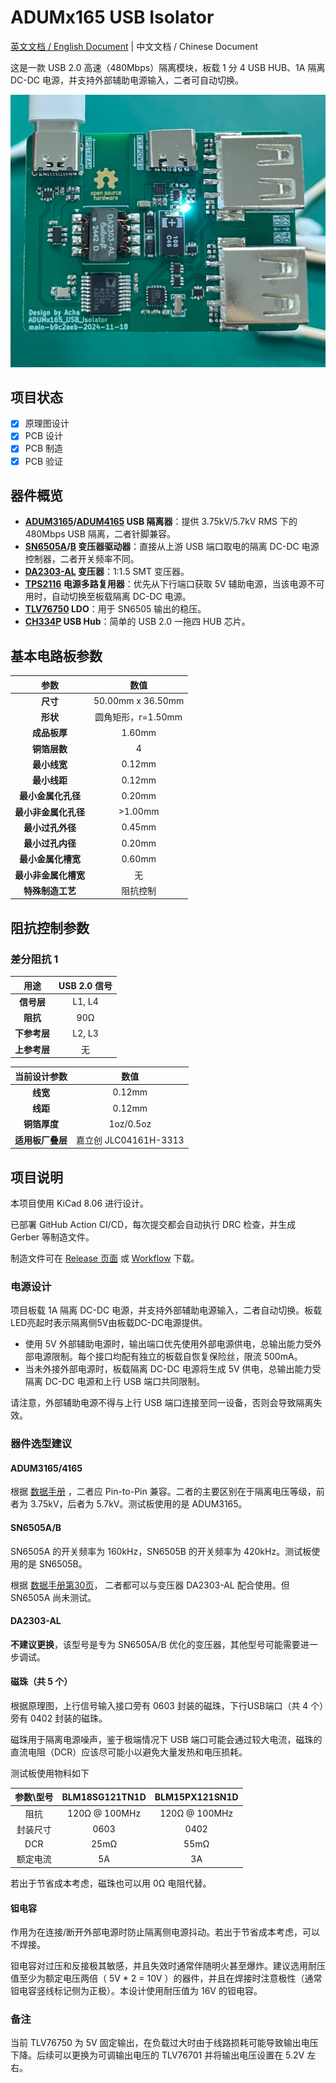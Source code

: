 <!--

将如下 readme.md 文件翻译为英文，尽可能保证原有格式不变。添加该文档由ChatGPT翻译的备注。

所有形如 https://www.ti.com/product/SN6505A 的链接，替换为 https://www.ti.com/product/SN6505A

所有形如 https://www.analog.com/en/products/adum3165.html 的链接，替换为 https://www.analog.com/en/products/adum3165.html

以下为其他需要替换的链接：

[CH334P](https://www.wch.cn/products/CH334.html) -> https://www.wch-ic.com/products/CH334.html

[数据手册第30页](https://www.ti.com.cn/cn/lit/ds/zhcse71i/zhcse71i.pdf#page=30) -> https://www.ti.com/lit/ds/sllsep9i/sllsep9i.pdf#page=30

以下为其他需要替换的名词：

嘉立创 JLC04161H-3313 -> JLCPCB JLC04161H-3313

-->

# ADUMx165 USB Isolator

[英文文档 / English Document](./readme.md) | 中文文档 / Chinese Document

这是一款 USB 2.0 高速（480Mbps）隔离模块，板载 1 分 4 USB HUB、1A 隔离 DC-DC 电源，并支持外部辅助电源输入，二者可自动切换。

![电路板实拍图](docs/images/board-b9c2aeb.jpg)

## 项目状态

- [x] 原理图设计
- [x] PCB 设计
- [x] PCB 制造
- [x] PCB 验证

## 器件概览

- **[ADUM3165](https://www.analog.com/cn/products/adum3165.html)/[ADUM4165](https://www.analog.com/cn/products/adum4165.html) USB 隔离器**：提供 3.75kV/5.7kV RMS 下的 480Mbps USB 隔离，二者针脚兼容。
- **[SN6505A](https://www.ti.com.cn/product/cn/SN6505A)/[B](https://www.ti.com.cn/product/cn/SN6505B) 变压器驱动器**：直接从上游 USB 端口取电的隔离 DC-DC 电源控制器，二者开关频率不同。
- **[DA2303-AL](https://www.coilcraft.com/en-us/products/transformers/power-transformers/isolation/da230x/da2303-al) 变压器**：1:1.5 SMT 变压器。
- **[TPS2116](https://www.ti.com.cn/product/cn/TPS2116) 电源多路复用器**：优先从下行端口获取 5V 辅助电源，当该电源不可用时，自动切换至板载隔离 DC-DC 电源。
- **[TLV76750](https://www.ti.com.cn/product/cn/TLV767) LDO**：用于 SN6505 输出的稳压。
- **[CH334P](https://www.wch.cn/products/CH334.html) USB Hub**：简单的 USB 2.0 一拖四 HUB 芯片。

## 基本电路板参数

| 参数           | 数值              |
|:-------------:|:----------------:|
| **尺寸**       | 50.00mm x 36.50mm |
| **形状**       | 圆角矩形，r=1.50mm |
| **成品板厚**   | 1.60mm            |
| **铜箔层数**   | 4                  |
| **最小线宽**   | 0.12mm             |
| **最小线距**   | 0.12mm             |
| **最小金属化孔径** | 0.20mm          |
| **最小非金属化孔径** | >1.00mm      |
| **最小过孔外径** | 0.45mm            |
| **最小过孔内径** | 0.20mm            |
| **最小金属化槽宽** | 0.60mm         |
| **最小非金属化槽宽** | 无              |
| **特殊制造工艺** | 阻抗控制          |

## 阻抗控制参数

### 差分阻抗 1

| 用途           | USB 2.0 信号       |
|:-------------:|:----------------:|
| **信号层**     | L1, L4            |
| **阻抗**       | 90Ω               |
| **下参考层**   | L2, L3            |
| **上参考层**   | 无                |

| 当前设计参数  | 数值              |
|:-------------:|:----------------:|
| **线宽**       | 0.12mm            |
| **线距**       | 0.12mm            |
| **铜箔厚度**   | 1oz/0.5oz         |
| **适用板厂叠层** | 嘉立创 JLC04161H-3313 |

## 项目说明

本项目使用 KiCad 8.06 进行设计。

已部署 GitHub Action CI/CD，每次提交都会自动执行 DRC 检查，并生成 Gerber 等制造文件。

制造文件可在 [Release 页面](https://github.com/acha666/ADUMx165_USB_Isolator/releases) 或 [Workflow](https://github.com/acha666/ADUMx165_USB_Isolator/actions/workflows/kicad-ci.yml) 下载。

### 电源设计

项目板载 1A 隔离 DC-DC 电源，并支持外部辅助电源输入，二者自动切换。板载LED亮起时表示隔离侧5V由板载DC-DC电源提供。

- 使用 5V 外部辅助电源时，输出端口优先使用外部电源供电，总输出能力受外部电源限制。每个接口均配有独立的板载自恢复保险丝，限流 500mA。
- 当未外接外部电源时，板载隔离 DC-DC 电源将生成 5V 供电，总输出能力受隔离 DC-DC 电源和上行 USB 端口共同限制。

请注意，外部辅助电源不得与上行 USB 端口连接至同一设备，否则会导致隔离失效。

### 器件选型建议

#### ADUM3165/4165

根据 [数据手册](https://www.analog.com/media/en/technical-documentation/data-sheets/adum3165-3166.pdf) ，二者应 Pin-to-Pin 兼容。二者的主要区别在于隔离电压等级，前者为 3.75kV，后者为 5.7kV。测试板使用的是 ADUM3165。

#### SN6505A/B

SN6505A 的开关频率为 160kHz，SN6505B 的开关频率为 420kHz。测试板使用的是 SN6505B。

根据 [数据手册第30页](https://www.ti.com.cn/cn/lit/ds/zhcse71i/zhcse71i.pdf#page=30)， 二者都可以与变压器 DA2303-AL 配合使用。但 SN6505A 尚未测试。

#### DA2303-AL

**不建议更换**，该型号是专为 SN6505A/B 优化的变压器，其他型号可能需要进一步调试。

#### 磁珠（共 5 个）

根据原理图，上行信号输入接口旁有 0603 封装的磁珠，下行USB端口（共 4 个）旁有 0402 封装的磁珠。

磁珠用于隔离电源噪声，鉴于极端情况下 USB 端口可能会通过较大电流，磁珠的直流电阻（DCR）应该尽可能小以避免大量发热和电压损耗。

测试板使用物料如下

| 参数\型号 | BLM18SG121TN1D | BLM15PX121SN1D |
|:------:|:-----------:|:------------:|
| 阻抗 | 120Ω @ 100MHz | 120Ω @ 100MHz |
| 封装尺寸 | 0603 | 0402 |
| DCR | 25mΩ | 55mΩ |
| 额定电流 | 5A | 3A |

若出于节省成本考虑，磁珠也可以用 0Ω 电阻代替。

#### 钽电容

作用为在连接/断开外部电源时防止隔离侧电源抖动。若出于节省成本考虑，可以不焊接。

钽电容对过压和反接极其敏感，并且失效时通常伴随明火甚至爆炸。建议选用耐压值至少为额定电压两倍（ 5V * 2 = 10V ）的器件，并且在焊接时注意极性（通常钽电容竖线标记侧为正极）。本设计使用耐压值为 16V 的钽电容。

### 备注

当前 TLV76750 为 5V 固定输出，在负载过大时由于线路损耗可能导致输出电压下降。后续可以更换为可调输出电压的 TLV76701 并将输出电压设置在 5.2V 左右。
